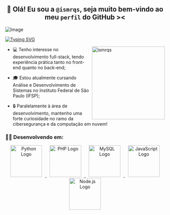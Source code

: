 ## <div align="center"> 👋 Olá! Eu sou a  `@ismrqs`, seja muito bem-vindo ao meu `perfil` do GitHub >< </div>

![Image](https://github.com/user-attachments/assets/8913fce3-a7b2-4359-b3bd-eec6ac421aa8)

<a href="https://git.io/typing-svg"><img src="https://readme-typing-svg.herokuapp.com?font=Fira+Code&size=16&pause=1000&color=B05DB1&width=435&separator=%3C&lines=SELECT+nome+FROM+dev+WHERE+nome+%3D+'Isabely';%3Cprint('Hello%2C+World!');%3Cecho+%22Hello%2C+World!%22;%3CSystem.out.println(%22Hello%2C+World!%22);%3Cconsole.log(%22Hello%2C+World!%22);" alt="Typing SVG" /></a>

<div>
  <img align="right" alt="ismrqs" width="230" height="230" src="https://github.com/user-attachments/assets/e1d69b52-878e-49ec-a9a5-843fc4b5e294">
  
- 💻 Tenho interesse no desenvolvimento full-stack, tendo experiência prática tanto no front-end quanto no back-end;
  
- 🎓 Estou atualmente cursando Análise e Desenvolvimento de Sistemas no Instituto Federal de São Paulo (IFSP);
  
- 🔒 Paralelamente à área de desenvolvimento, mantenho uma forte curiosidade no ramo da cibersegurança e da computação em nuvem!
</div>

### 👩‍💻 Desenvolvendo em:

<div align="center">
    <a href="https://www.python.org/" target="_blank">
        <img style="width: 100px; margin: 0 10px;" src="https://github.com/user-attachments/assets/f21effe1-0a8b-49b9-9c46-3be4cdbb486a" alt="Python Logo"/>
    </a>
    <a href="https://www.php.net/" target="_blank">
        <img style="width: 100px; margin: 0 10px;" src="https://github.com/user-attachments/assets/ac38dcc4-c399-4eec-9016-2176852fb138" alt="PHP Logo"/>
    </a>
    <a href="https://www.mysql.com/" target="_blank">
        <img style="width: 100px; margin: 0 10px;" src="https://github.com/user-attachments/assets/c3b42984-1066-4d16-b714-cebd38f6b44b" alt="MySQL Logo"/>
    </a>
    <a href="https://developer.mozilla.org/en-US/docs/Web/JavaScript" target="_blank">
        <img style="width: 100px; margin: 0 10px;" src="https://github.com/user-attachments/assets/3815f1f0-7f56-4892-af6f-3880ce7b5d47" alt="JavaScript Logo"/>
    </a>
    <a href="https://nodejs.org/" target="_blank">
        <img style="width: 100px; margin: 0 10px;" src="https://github.com/user-attachments/assets/ade30ab4-d2a7-4e7d-bdca-e8ceeabcd47e" alt="Node.js Logo"/>
    </a>
</div>
